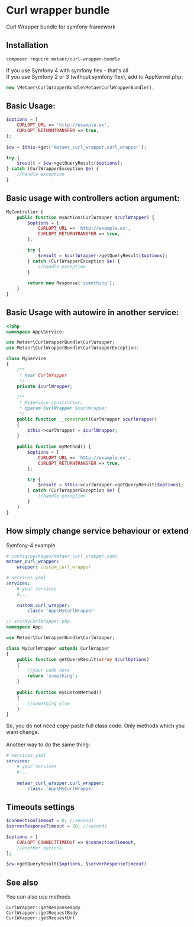 Curl wrapper bundle
===
Curl Wrapper bundle for symfony framework

Installation
---
``` sh
composer require metaer/curl-wrapper-bundle
```

If you use Symfony 4 with symfony flex - that's all</br>
If you use Symfony 2 or 3 (without symfony flex), add to AppKernel.php:
``` php 
new \Metaer\CurlWrapperBundle\MetaerCurlWrapperBundle(),
```


Basic Usage:
---
``` php
$options = [
    CURLOPT_URL => 'http://example.ex',
    CURLOPT_RETURNTRANSFER => true,
];
        
$cw = $this->get('metaer_curl_wrapper.curl_wrapper');

try {
    $result = $cw->getQueryResult($options);
} catch (CurlWrapperException $e) {
    //handle exception
}
```

Basic usage with controllers action argument:
---
``` php
MyController {
    public function myAction(CurlWrapper $curlWrapper) {    
        $options = [
            CURLOPT_URL => 'http://example.ex',
            CURLOPT_RETURNTRANSFER => true,
        ];

        try {
            $result = $curlWrapper->getQueryResult($options);
        } catch (CurlWrapperException $e) {
            //handle exception
        }
        
        return new Response('something');
    }
}
```

Basic Usage with autowire in another service:
---
``` php
<?php
namespace App\Service;

use Metaer\CurlWrapperBundle\CurlWrapper;
use Metaer\CurlWrapperBundle\CurlWrapperException;

class MyService
{
    /**
     * @var CurlWrapper
     */
    private $curlWrapper;
    
    /**
     * MyService constructor.
     * @param CurlWrapper $curlWrapper
     */
    public function __construct(CurlWrapper $curlWrapper)
    {
        $this->curlWrapper = $curlWrapper;
    }
    
    public function myMethod() {    
        $options = [
            CURLOPT_URL => 'http://example.ex',
            CURLOPT_RETURNTRANSFER => true,
        ];

        try {
            $result = $this->curlWrapper->getQueryResult($options);
        } catch (CurlWrapperException $e) {
            //handle exception
        }
    }
}
```

How simply change service behaviour or extend
---
Symfony-4 example
``` yaml
# config/packages/metaer_curl_wrapper.yaml
metaer_curl_wrapper:
    wrapper: custom_curl_wrapper
```
``` yaml
# services.yaml
services:
    # your services
    #...
    
    custom_curl_wrapper:
        class: 'App\MyCurlWrapper'
```
``` php
// src/MyCurlWrapper.php
namespace App;

use Metaer\CurlWrapperBundle\CurlWrapper;

class MyCurlWrapper extends CurlWrapper
{
    public function getQueryResult(array $curlOptions)
    {
        //your code here
        return 'something';
    }
    
    public function myCustomMethod()
    {
        //something else
    }
}
```

So, you do not need copy-paste full class code. Only methods which you want change.</br></br>
Another way to do the same thing:

``` yaml
# services.yaml
services:
    # your services
    #...
    
    metaer_curl_wrapper.curl_wrapper:
        class: 'App\MyCurlWrapper'
```

Timeouts settings
---
```php
$connectionTimeout = 8; //seconds
$serverResponseTimeout = 20; //seconds

$options = [
    CURLOPT_CONNECTTIMEOUT => $connectionTimeout,
    //another options
];

$cw->getQueryResult($options, $serverResponseTimeout)
```
See also
---
You can also use methods
```
CurlWrapper::getResponseBody
CurlWrapper::getRequestBody
CurlWrapper::getRequestUrl
```
